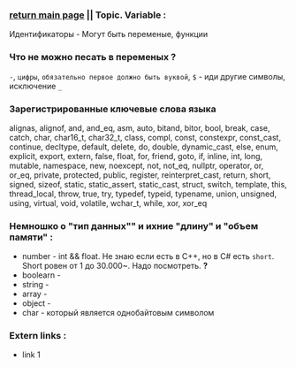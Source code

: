 ### [return main page](../README.md) || Topic. Variable :
Идентификаторы - Могут быть переменые, функции

### Что не можно песать в переменых ?
`-`, `цифры`, `обязательно первое должно быть вуквой`, `$` - иди другие символы, исключение `_`

### Зарегистрированные ключевые слова языка
alignas, alignof, and, and_eq, asm, auto, bitand, bitor, bool, break, case, catch, char, char16_t, char32_t, class, compl, const, constexpr, const_cast, continue, decltype, default, delete, do, double, dynamic_cast, else, enum, explicit, export, extern, false, float, for, friend, goto, if, inline, int, long, mutable, namespace, new, noexcept, not, not_eq, nullptr, operator, or, or_eq, private, protected, public, register, reinterpret_cast, return, short, signed, sizeof, static, static_assert, static_cast, struct, switch, template, this, thread_local, throw, true, try, typedef, typeid, typename, union, unsigned, using, virtual, void, volatile, wchar_t, while, xor, xor_eq

### Немношко о "тип данных"" и ихние "длину" и "объем памяти" :
* number - int && float. Не знаю если есть в С++, но в C# есть `short`. Short ровен от 1 до 30.000~. Надо посмотреть. **?**
* boolearn - 
* string -
* array -
* object -
* char -  который является однобайтовым символом

### Extern links :
* link 1
